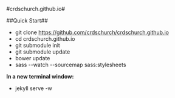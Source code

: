 #crdschurch.github.io#

##Quick Start##
* git clone https://github.com/crdschurch/crdschurch.github.io
* cd crdschurch.github.io
* git submodule init
* git submodule update
* bower update
* sass --watch --sourcemap sass:stylesheets

**In a new terminal window:**
* jekyll serve -w